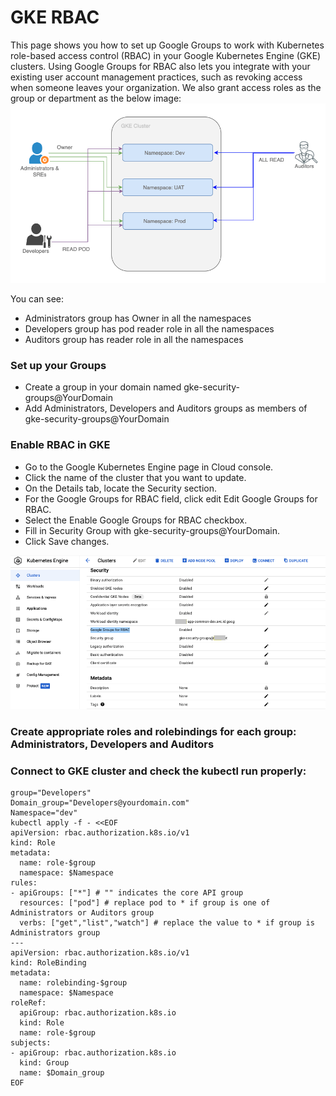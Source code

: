 # GKE RBAC

This page shows you how to set up Google Groups to work with Kubernetes role-based access control (RBAC) in your Google Kubernetes Engine (GKE) clusters. Using Google Groups for RBAC also lets you integrate with your existing user account management practices, such as revoking access when someone leaves your organization. We also grant access roles as the group or department as the below image:
![Alt text](https://github.com/anhbuicsa/gcp-terraform/blob/master/gke-rbac/images/RBAC.png?raw=true "Title")

You can see:
  - Administrators group has Owner in all the namespaces
  - Developers group has pod reader role in all the namespaces
  - Auditors group has reader role in all the namespaces


### Set up your Groups
  - Create a group in your domain named gke-security-groups@YourDomain
  - Add Administrators, Developers and Auditors groups as members of gke-security-groups@YourDomain
### Enable RBAC in GKE
  - Go to the Google Kubernetes Engine page in Cloud console.
  - Click the name of the cluster that you want to update.
  - On the Details tab, locate the Security section.
  - For the Google Groups for RBAC field, click edit Edit Google Groups for RBAC.
  - Select the Enable Google Groups for RBAC checkbox.
  - Fill in Security Group with gke-security-groups@YourDomain.
  - Click Save changes.

![Alt text](https://github.com/anhbuicsa/gcp-terraform/blob/master/gke-rbac/images/GKE-RBAC.png?raw=true "Title")

### Create appropriate roles and rolebindings for each group: Administrators, Developers and Auditors
### Connect to GKE cluster and check the kubectl run properly:
```
group="Developers"
Domain_group="Developers@yourdomain.com"
Namespace="dev"
kubectl apply -f - <<EOF
apiVersion: rbac.authorization.k8s.io/v1
kind: Role
metadata:
  name: role-$group
  namespace: $Namespace
rules:
- apiGroups: ["*"] # "" indicates the core API group
  resources: ["pod"] # replace pod to * if group is one of Administrators or Auditors group
  verbs: ["get","list","watch"] # replace the value to * if group is Administrators group
---
apiVersion: rbac.authorization.k8s.io/v1
kind: RoleBinding
metadata:
  name: rolebinding-$group
  namespace: $Namespace
roleRef:
  apiGroup: rbac.authorization.k8s.io
  kind: Role
  name: role-$group
subjects:
- apiGroup: rbac.authorization.k8s.io
  kind: Group
  name: $Domain_group
EOF
```




